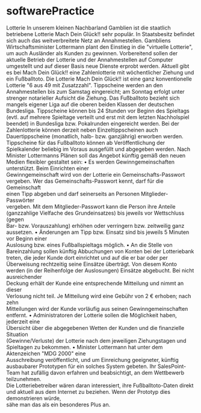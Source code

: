 ﻿# softwarePractice
Lotterie
In unserem kleinen Nachbarland Gamblien ist die staatlich betriebene Lotterie Mach Dein 
Glück!! sehr populär. In Staatsbesitz befindet sich auch das weitverbreitete Netz an 
Annahmestellen. 
Gambliens Wirtschaftsminister Lottermann plant den Einstieg in die "virtuelle Lotterie", um 
auch Ausländer als Kunden zu gewinnen. Vorbereitend sollen der aktuelle Betrieb der 
Lotterie und der Annahmestellen auf Computer umgestellt und auf dieser Basis neue Dienste 
erprobt werden. 
Aktuell gibt es bei Mach Dein Glück!! eine Zahlenlotterie mit wöchentlicher Ziehung und ein 
Fußballtoto. 
Die Lotterie Mach Dein Glück!! ist eine ganz konventionelle Lotterie "6 aus 49 mit 
Zusatzzahl". Tippscheine werden an den Annahmestellen bis zum Samstag eingereicht; am 
Sonntag erfolgt unter strenger notarieller Aufsicht die Ziehung. 
Das Fußballtoto bezieht sich mangels eigener Liga auf die oberen beiden Klassen der 
deutschen Bundesliga. Tippscheine können bis 24 Stunden vor Beginn des Spieltags (evtl. auf 
mehrere Spieltage verteilt und erst mit dem letzten Nachholspiel beendet) in Bundesliga bzw. 
Pokalrunden eingereicht werden. 
Bei der Zahlenlotterie können derzeit neben Einzeltippscheinen auch Dauertippscheine 
(monatlich, halb- bzw. ganzjährig) erworben werden. Tippscheine für das Fußballtoto können 
ab Veröffentlichung der Spielkalender beliebig im Voraus ausgefüllt und abgegeben werden. 
Nach Minister Lottermanns Plänen soll das Angebot künftig gemäß den neuen Medien 
flexibler gestaltet sein: 
• Es	werden	Gewinngemeinschaften	unterstützt.	Beim	Einrichten	einer	
Gewinngemeinschaft	wird	von	der	Lotterie	ein	Gemeinschafts-Passwort	
vergeben.	Wer	das	Gemeinschafts-Passwort	kennt,	darf	für	die	Gemeinschaft	
einen	Tipp	abgeben	und	darf	seinerseits	an	Personen	Mitglieder-Passwörter	
vergeben.	Mit	dem	Mitglieder-Passwort	kann	die	Person	ihre	Anteile	
(ganzzahlige	Vielfache	des	Grundeinsatzes)	bis	jeweils	vor	Wettschluss	(gegen	
Bar- bzw.	Vorauszahlung)	erhöhen	oder	verringern	bzw.	zeitweilig	ganz	
aussetzen.
• Änderungen	am	Tipp	bzw.	Einsatz	sind	bis	jeweils	5	Minuten	vor	Beginn	einer	
Auslosung	bzw.	eines	Fußballspieltags	möglich.
• An	die	Stelle	von	Bareinzahlung	sollen	künftig	Abbuchungen	von	Konten	bei	der	
Lotteriebank	treten,	die	jeder	Kunde	dort	einrichtet	und	auf	die	er	bar	oder	per	
Überweisung	rechtzeitig	seine	Einsätze	überträgt.	Von	diesem	Konto	werden	(in	
der	Reihenfolge	der	Auslosungen)	Einsätze	abgebucht.	Bei	nicht	ausreichender	
Deckung	erhält	der	Kunde	eine	entsprechende	Mitteilung	und	nimmt	an	dieser	
Verlosung	nicht	teil.	Je	Mitteilung	wird	eine	Gebühr	von	2	€	erhoben;	nach	zehn	
Mitteilungen	wird	der	Kunde	vorläufig	aus	seinen	Gewinngemeinschaften	
entfernt.
• Administratoren	der	Lotterie sollen	die	Möglichkeit	haben,	jederzeit	eine	
Übersicht	über	die	abgegebenen	Wetten der Kunden	und	die	finanzielle	Situation	
(Gewinne/Verluste)	der	Lotterie	nach	dem	jeweiligen	Ziehungstagen und	
Spieltagen zu	bekommen.
• Minister	Lottermann	hat	unter	dem	Aktenzeichen	"MDG	2000"	eine	
Ausschreibung	veröffentlicht,	und	um	Einreichung	geeigneter,	künftig	
ausbaubarer	Prototypen	für	ein	solches	System	gebeten.	Ihr	SalesPoint-Team	hat	
zufällig	davon	erfahren	und	beabsichtigt,	an	dem	Wettbewerb	teilzunehmen.		
Die	Lotteriebetreiber	wären	daran	interessiert,	ihre	Fußballtoto-Daten	direkt	und	
aktuell	aus	dem	Internet	zu	beziehen.	Wenn	der	Prototyp	dies	demonstrieren	würde,	
sähe	man	das	als	ein	besonderes	Plus	an.
